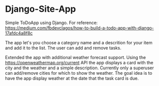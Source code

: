 # Django-Site-App
Simple ToDoApp using Django. For reference: https://medium.com/fbdevclagos/how-to-build-a-todo-app-with-django-17afdc4a8f8c
 
The app let's you choose a category name and a descrition for your item and add it to the list. The user can add and remove tasks.

Extended the app with additional weather forecast support. Using the https://openweathermap.org/current API the app displays a card with
the city and the weather and a simple description. Currently only a superuser can add/remove cities for which to show the weather.
The goal idea is to have the app display weather at the date that the task card is due.
